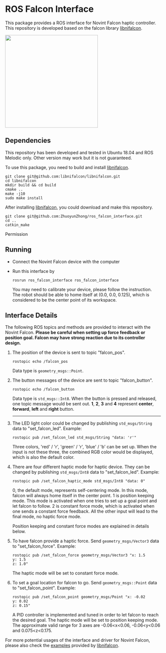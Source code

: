 # ROS Falcon Interface

This package provides a ROS interface for Novint Falcon haptic controller. This repository is developed based on the falcon library [libnifalcon](https://github.com/libnifalcon/libnifalcon).

<img src="https://images-na.ssl-images-amazon.com/images/I/41cDl3q9mSL._AC_.jpg" width="300">

## Dependencies

This repository has been developed and tested in Ubuntu 18.04 and ROS Melodic only. Other version may work but it is not guaranteed.

To use this package, you need to build and install [libnifalcon](https://github.com/libnifalcon/libnifalcon).

```
git clone git@github.com:libnifalcon/libnifalcon.git
cd libnifalcon
mkdir build && cd build
cmake ..
make -j10
sudo make install
```

After installing [libnifalcon](https://github.com/libnifalcon/libnifalcon), you could download and make this repository.

```
git clone git@github.com:ZhuoyunZhong/ros_falcon_interface.git
cd ..
catkin_make
```

Permission

## Running

- Connect the Novint Falcon device with the computer

- Run this interface by

  ```
  rosrun ros_falcon_interface ros_falcon_interface
  ```

  You may need to calibrate your device, please follow the instruction. The robot should be able to home itself at (0.0, 0.0, 0.125), which is considered to be the center point of its workspace.

## Interface Details

The following ROS topics and methods are provided to interact with the Novint Falcon. **Please be careful when setting up force feedback or position goal. Falcon may have strong reaction due to its controller design.**

1. The position of the device is sent to topic "falcon_pos".

   ```
   rostopic echo /falcon_pos
   ```

   Data type is `geometry_msgs::Point`.

2. The button messages of the device are sent to topic "falcon_button".

   ```
   rostopic echo /falcon_button
   ```

   Data type is `std_msgs::Int8`. When the button is pressed and released, one topic message would be sent out. **1**, **2**, **3** and **4** represent **center**, **forward**, **left** and **right** button.

   ---

3. The LED light color could be changed by publishing `std_msgs/String` data to "set_falcon_led". Example:

   ```
   rostopic pub /set_falcon_led std_msgs/String "data: 'r'"
   ```

   Three colors, 'red' / 'r', 'green' / 'r', 'blue' / 'b' can be set up. When the input is not these three, the combined RGB color would be displayed, which is also the default color.

4. There are four different haptic mode for haptic device. They can be changed by publishing `std_msgs/Int8` data to "set_falcon_led". Example:

   ```
   rostopic pub /set_falcon_haptic_mode std_msgs/Int8 "data: 0"
   ```

   0, the default mode, represents self-centering mode. In this mode, falcon will always home itself in the center point. 1 is position keeping mode. This mode is activated when one tries to set up a goal point and let falcon to follow. 2 is constant force mode, which is activated when one sends a constant force feedback. All the other input will lead to the final mode, no haptic force mode.

   Position keeping and constant force modes are explained in details below.

5. To have falcon provide a haptic force. Send  `geometry_msgs/Vector3` data to "set_falcon_force".  Example:

   ```
   rostopic pub /set_falcon_force geometry_msgs/Vector3 "x: 1.5
   y: 1.5
   z: 1.0"
   ```

   The haptic mode will be set to constant force mode.

6. To set a goal location for falcon to go. Send  `geometry_msgs::Point` data to "set_falcon_point".  Example:

   ```
   rostopic pub /set_falcon_point geometry_msgs/Point "x: -0.02
   y: 0.02
   z: 0.15"
   ```

   A PID controller is implemented and tuned in order to let falcon to reach the desired goal. The haptic mode will be set to position keeping mode. The approximate valid range for 3 axes are -0.06<x<0.06, -0.06<y<0.06 and 0.075<z<0.175.

   

For more potential usages of the interface and driver for Novint Falcon, please also check the [examples](https://github.com/libnifalcon/libnifalcon/tree/master/examples) provided by [libnifalcon](https://github.com/libnifalcon/libnifalcon).